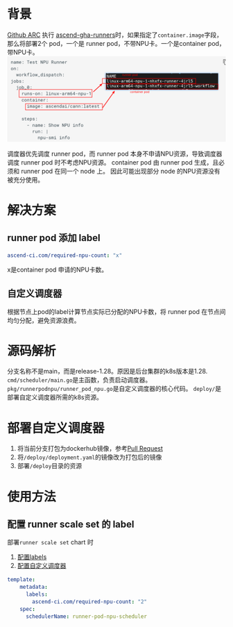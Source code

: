 # 背景
[Github ARC](https://github.com/actions/actions-runner-controller/) 执行 [ascend-gha-runners](https://ascend-gha-runners.github.io/docs/)时，如果指定了`container.image`字段，那么将部署2个 pod，一个是 runner pod，不带NPU卡。一个是container pod，带NPU卡。
![alt text](assets/README-runner-scheduler/image.png)

调度器优先调度 runner pod，而 runner pod 本身不申请NPU资源，导致调度器调度 runner pod 时不考虑NPU资源。
container pod 由 runner pod 生成，且必须和 runner pod 在同一个 node 上。
因此可能出现部分 node 的NPU资源没有被充分使用。

# 解决方案
## runner pod 添加 label
```yaml
ascend-ci.com/required-npu-count: "x"
```
x是container pod 申请的NPU卡数。

## 自定义调度器
根据节点上pod的label计算节点实际已分配的NPU卡数，将 runner pod 在节点间均匀分配，避免资源浪费。

# 源码解析
分支名称不是main，而是release-1.28。原因是后台集群的k8s版本是1.28.
`cmd/scheduler/main.go`是主函数，负责启动调度器。
`pkg/runnerpodnpu/runner_pod_npu.go`是自定义调度器的核心代码。
`deploy/`是部署自定义调度器所需的k8s资源。

# 部署自定义调度器
1. 将当前分支打包为dockerhub镜像，参考[Pull Request](https://github.com/ascend-gha-runners/scheduler-plugins/pull/1)
2. 将`/deploy/deployment.yaml`的镜像改为打包后的镜像
3. 部署`/deploy`目录的资源


# 使用方法
## 配置 runner scale set 的 label
部署`runner scale set` chart 时
1. [配置labels](https://github.com/actions/actions-runner-controller/blob/master/charts/gha-runner-scale-set/templates/autoscalingrunnerset.yaml#L123)
2. [配置自定义调度器](https://kubernetes.io/docs/tasks/extend-kubernetes/configure-multiple-schedulers/)
```yaml
template:
    metadata:
      labels:
        ascend-ci.com/required-npu-count: "2"
    spec:
      schedulerName: runner-pod-npu-scheduler
```
